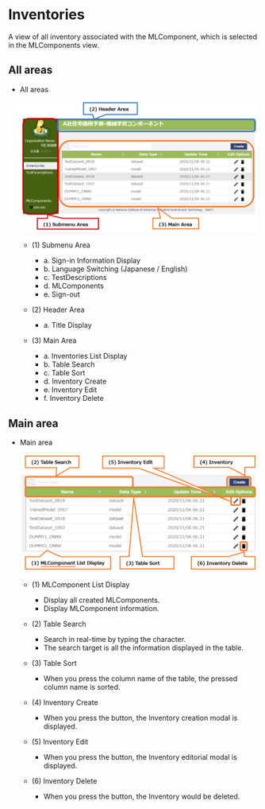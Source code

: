 # Inventories

A view of all inventory associated with the MLComponent, which is selected in the MLComponents view.

## All areas

* All areas

  ![All areas](01/09_01.png)

  * (1) Submenu Area

    * a. Sign-in Information Display
    * b. Language Switching (Japanese / English)
    * c. TestDescriptions
    * d. MLComponents
    * e. Sign-out

  * (2) Header Area

    * a. Title Display

  * (3) Main Area

    * a. Inventories List Display
    * b. Table Search
    * c. Table Sort
    * d. Inventory Create
    * e. Inventory Edit
    * f. Inventory Delete

## Main area

* Main area

  ![Main area](01/09_02.png)

  * (1) MLComponent List Display

    * Display all created MLComponents.
    * Display MLComponent information.

  * (2) Table Search

    * Search in real-time by typing the character.
    * The search target is all the information displayed in the table.

  * (3) Table Sort

    * When you press the column name of the table, the pressed column name is sorted.

  * (4) Inventory Create

    * When you press the button, the Inventory creation modal is displayed.

  * (5) Inventory Edit

    * When you press the button, the Inventory editorial modal is displayed.

  * (6) Inventory Delete

    * When you press the button, the Inventory would be deleted.